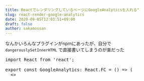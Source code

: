```yaml
---
title: ReactでレンダリングしているページにGoogleAnalyticsを入れる"
slug: react-render-google-analytics
date: 2020-09-05T12:03:51+09:00
draft: false
author: sakamossan
---
```


なんかいろんなプラグインがnpmにあったが、自分で `dangerouslySetInnerHTML` で直接書いてしまうのが楽だった

<pre>
import React from 'react';

export const GoogleAnalytics: React.FC = () => (
  <>
      <script src="https://www.googletagmanager.com/gtag/js?id=UA-123456789" />
      <script
        dangerouslySetInnerHTML={{
          __html: `
          window.dataLayer = window.dataLayer || [];
          function gtag(){dataLayer.push(arguments);}
          gtag('js', new Date());
          gtag('config', 'UA-123456789');
        `,
        }}
      />
  </>
);
<pre>